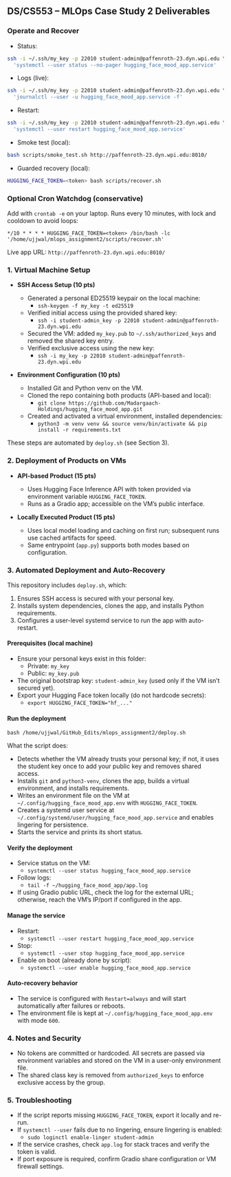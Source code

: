 ## DS/CS553 – MLOps Case Study 2 Deliverables
### Operate and Recover

- Status:
```bash
ssh -i ~/.ssh/my_key -p 22010 student-admin@paffenroth-23.dyn.wpi.edu \
  'systemctl --user status --no-pager hugging_face_mood_app.service'
```

- Logs (live):
```bash
ssh -i ~/.ssh/my_key -p 22010 student-admin@paffenroth-23.dyn.wpi.edu \
  'journalctl --user -u hugging_face_mood_app.service -f'
```

- Restart:
```bash
ssh -i ~/.ssh/my_key -p 22010 student-admin@paffenroth-23.dyn.wpi.edu \
  'systemctl --user restart hugging_face_mood_app.service'
```

- Smoke test (local):
```bash
bash scripts/smoke_test.sh http://paffenroth-23.dyn.wpi.edu:8010/
```

- Guarded recovery (local):
```bash
HUGGING_FACE_TOKEN=<token> bash scripts/recover.sh
```

### Optional Cron Watchdog (conservative)

Add with `crontab -e` on your laptop. Runs every 10 minutes, with lock and cooldown to avoid loops:
```cron
*/10 * * * * HUGGING_FACE_TOKEN=<token> /bin/bash -lc '/home/ujjwal/mlops_assignment2/scripts/recover.sh'
```

Live app URL: `http://paffenroth-23.dyn.wpi.edu:8010/`


### 1. Virtual Machine Setup

- **SSH Access Setup (10 pts)**
  - Generated a personal ED25519 keypair on the local machine:
    - `ssh-keygen -f my_key -t ed25519`
  - Verified initial access using the provided shared key:
    - `ssh -i student-admin_key -p 22010 student-admin@paffenroth-23.dyn.wpi.edu`
  - Secured the VM: added `my_key.pub` to `~/.ssh/authorized_keys` and removed the shared key entry.
  - Verified exclusive access using the new key:
    - `ssh -i my_key -p 22010 student-admin@paffenroth-23.dyn.wpi.edu`

- **Environment Configuration (10 pts)**
  - Installed Git and Python venv on the VM.
  - Cloned the repo containing both products (API-based and local):
    - `git clone https://github.com/Madargaach-Holdings/hugging_face_mood_app.git`
  - Created and activated a virtual environment, installed dependencies:
    - `python3 -m venv venv && source venv/bin/activate && pip install -r requirements.txt`

These steps are automated by `deploy.sh` (see Section 3).

### 2. Deployment of Products on VMs

- **API-based Product (15 pts)**
  - Uses Hugging Face Inference API with token provided via environment variable `HUGGING_FACE_TOKEN`.
  - Runs as a Gradio app; accessible on the VM’s public interface.

- **Locally Executed Product (15 pts)**
  - Uses local model loading and caching on first run; subsequent runs use cached artifacts for speed.
  - Same entrypoint (`app.py`) supports both modes based on configuration.

### 3. Automated Deployment and Auto-Recovery

This repository includes `deploy.sh`, which:
1) Ensures SSH access is secured with your personal key.
2) Installs system dependencies, clones the app, and installs Python requirements.
3) Configures a user-level systemd service to run the app with auto-restart.

#### Prerequisites (local machine)
- Ensure your personal keys exist in this folder:
  - Private: `my_key`
  - Public: `my_key.pub`
- The original bootstrap key: `student-admin_key` (used only if the VM isn’t secured yet).
- Export your Hugging Face token locally (do not hardcode secrets):
  - `export HUGGING_FACE_TOKEN="hf_..."`

#### Run the deployment
```
bash /home/ujjwal/GitHub_Edits/mlops_assignment2/deploy.sh
```

What the script does:
- Detects whether the VM already trusts your personal key; if not, it uses the student key once to add your public key and removes shared access.
- Installs `git` and `python3-venv`, clones the app, builds a virtual environment, and installs requirements.
- Writes an environment file on the VM at `~/.config/hugging_face_mood_app.env` with `HUGGING_FACE_TOKEN`.
- Creates a systemd user service at `~/.config/systemd/user/hugging_face_mood_app.service` and enables lingering for persistence.
- Starts the service and prints its short status.

#### Verify the deployment
- Service status on the VM:
  - `systemctl --user status hugging_face_mood_app.service`
- Follow logs:
  - `tail -f ~/hugging_face_mood_app/app.log`
- If using Gradio public URL, check the log for the external URL; otherwise, reach the VM’s IP/port if configured in the app.

#### Manage the service
- Restart:
  - `systemctl --user restart hugging_face_mood_app.service`
- Stop:
  - `systemctl --user stop hugging_face_mood_app.service`
- Enable on boot (already done by script):
  - `systemctl --user enable hugging_face_mood_app.service`

#### Auto-recovery behavior
- The service is configured with `Restart=always` and will start automatically after failures or reboots.
- The environment file is kept at `~/.config/hugging_face_mood_app.env` with mode `600`.

### 4. Notes and Security
- No tokens are committed or hardcoded. All secrets are passed via environment variables and stored on the VM in a user-only environment file.
- The shared class key is removed from `authorized_keys` to enforce exclusive access by the group.

### 5. Troubleshooting
- If the script reports missing `HUGGING_FACE_TOKEN`, export it locally and re-run.
- If `systemctl --user` fails due to no lingering, ensure lingering is enabled:
  - `sudo loginctl enable-linger student-admin`
- If the service crashes, check `app.log` for stack traces and verify the token is valid.
- If port exposure is required, confirm Gradio share configuration or VM firewall settings.




